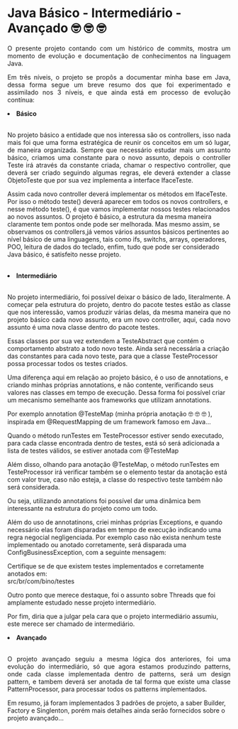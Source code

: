 # Java Básico - Intermediário - Avançado &#129299; &#129299; &#129299;

<p align="justify">O presente projeto contando com um histórico de commits, mostra um momento de evolução e documentação de conhecimentos na linguagem Java.</p>

<p align="justify">Em três níveis, o projeto se propôs a documentar minha base em Java, dessa forma segue um breve resumo dos que foi experimentado e assimilado nos 3 níveis, e que
  ainda está em processo de evolução contínua:</p>
  
<li><b>Básico</b></li>
<br>
<p align="justify">
  No projeto básico a entidade que nos interessa são os controllers, isso nada mais foi que uma forma estratégica de reunir os conceitos em um só lugar, de maneira organizada. Sempre que necessário estudar mais um assunto básico, criamos uma constante para o novo assunto, depois o controller Teste irá através da constante criada, chamar o respectivo controller, que deverá ser criado seguindo algumas regras, ele deverá extender a classe ObjetoTeste que por sua vez implementa a interface IfaceTeste.
  
  <br>
    
  Assim cada novo controller deverá implementar os métodos em IfaceTeste. Por isso o método teste() deverá aparecer em todos os novos controllers, e nesse método teste(), é que vamos implementar nossos testes relacionados ao novos assuntos. O projeto é básico, a estrutura da mesma maneira claramente tem pontos onde pode ser melhorada. Mas mesmo assim, se observamos os controllers,já vemos vários assuntos básicos pertinentes ao nível básico de uma linguagens, tais como ifs, switchs, arrays, operadores, POO, leitura de dados do teclado, enfim, tudo que pode ser considerado Java básico, é satisfeito nesse projeto.
</p>

<br>
<li><b>Intermediário</b></li>
<br>
<p align="justify">
  No projeto intermediário, foi possível deixar o básico de lado, literalmente. A começar pela estrutura do projeto, dentro do pacote testes estão as classe que nos interessão, vamos produzir várias delas, da mesma maneira que no projeto básico cada novo assunto, era um novo controller, aqui, cada novo assunto é uma nova classe dentro do pacote testes. <br>
  
  Essas classes por sua vez extendem a TesteAbstract que contém o comportamento abstrato a todo novo teste. Ainda será necessária a criação das constantes para cada novo teste, para que a classe TesteProcessor possa processar todos os testes criados.<br>
  
  Uma diferença aqui em relação ao projeto básico, é o uso de annotations, e criando minhas próprias annotations, e não contente, verificando seus valores nas classes em tempo de execução. Dessa forma foi possível criar um mecanismo semelhante aos frameworks que utilizam annotations.<br>
  
  Por exemplo annotation @TesteMap (minha própria anotação &#129299; &#129299; &#129299; ), inspirada em @RequestMapping de um framework famoso em Java...
  
  Quando o método runTestes em TesteProcessor estiver sendo executado, para cada classe encontrada dentro de testes, está só será adicionada a lista de testes válidos, se estiver anotada com @TesteMap <br>
  
  Além disso, olhando para anotação @TesteMap, o método runTestes em TesteProcessor irá verificar também se o elemento testar da anotação está com valor true, caso não esteja, a classe do respectivo teste também não será considerada. <br>
  
  Ou seja, utilizando annotations foi possível dar uma dinâmica bem interessante na estrutura do projeto como um todo.
  
  Além do uso de annotatinons, criei minhas próprias Exceptions, e quando necessário elas foram disparadas em tempo de execução indicando uma regra negocial negligenciada. Por exemplo caso não exista nenhum teste implementado ou anotado corretamente, será disparada uma ConfigBusinessException, com a seguinte mensagem:<br>
  
  Certifique se de que existem testes implementados e corretamente anotados em:<br>
  src/br/com/bino/testes
  
  Outro ponto que merece destaque, foi o assunto sobre Threads que foi amplamente estudado nesse projeto intermediário. <br>

  Por fim, diria que a julgar pela cara que o projeto intermediário assumiu, este merece ser chamado de intermediário.
  
</p>

<li><b>Avançado</b></li>
<br>
<p align="justify">
O projeto avançado seguiu a mesma lógica dos anteriores, foi uma evolução do intermediário, só que agora estamos produzindo patterns, onde cada classe implementada dentro de patterns, será um design pattern, e tambem deverá ser anotada de tal forma que existe uma classe PatternProcessor, para processar todos os patterns implementados.

Em resumo, já foram implementados 3 padrões de projeto, a saber Builder, Factory e Singlenton, porém mais detalhes ainda serão fornecidos sobre o projeto avançado...
</p>
